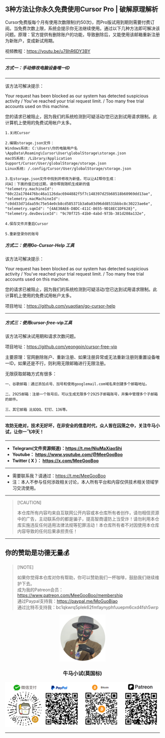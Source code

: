 ## 3种方法让你永久免费使用Cursor Pro | 破解原理解析

Cursor免费版每个月有使用次数限制(约50次)，而Pro版试用到期则需要付费订阅。当免费次数上限，系统会提示你无法继续使用。通过以下几种方法即可解决该问题。原理：官方提供有删除账户的功能，导致删除后，又能使用该邮箱重新注册为新账户，变成新试用期。

视频教程：https://youtu.be/u78hR6DY3BY

****

##### 方式一：手动修改电脑设备唯一ID

****

该方法可解决提示：

Your request has been blocked as our system has detected suspicious activity / You've reached your trial request limit. / Too many free trial accounts used on this machine.

您的请求已被阻止，因为我们的系统检测到可疑活动/您已达到试用请求限制。此计算机上使用的免费试用帐户太多。

```
1.关闭Cursor

2.编辑storage.json文件：
Windows系统: C:\Users\你的电脑用户名\AppData\Roaming\Cursor\User\globalStorage\storage.json
macOS系统: /Library/Application Support/Cursor/User/globalStorage/storage.json
Linux系统: /.config/Cursor/User/globalStorage/storage.json

3.在storage.json文件中找到并修改为新值，可以让AI帮你生成：
问AI：下面的值已经过期，请你帮我随机生成新的值
"telemetry.machineId": "60c22a1704476bc46a1126dac6944882f5f7c148397d25b68518b60969dd13ae",
"telemetry.macMachineId": "c0dd33d71daa59c75e54e0cb8cd585371b3a0a03d96dd8531bbbc8c30223ae6e",
"telemetry.sqmId": "{4AE30AE6-D8DC-411C-8655-9D18EC1DF628}",
"telemetry.devDeviceId": "9c70f725-41b0-4abd-973b-381d208a132e",

4.保存文件并重启Cursor

5.重新登录你的账号
```

##### 方式二：使用Go-Cursor-Help 工具

该方法可解决提示：

Your request has been blocked as our system has detected suspicious activity / You've reached your trial request limit. / Too many free trial accounts used on this machine.

您的请求已被阻止，因为我们的系统检测到可疑活动/您已达到试用请求限制。此计算机上使用的免费试用帐户太多。

项目地址：https://github.com/yuaotian/go-cursor-help

****

##### 方式三：使用cursor-free-vip工具

该方法可解决试用期和请求次数问题。

项目地址：https://github.com/yeongpin/cursor-free-vip

主要原理：官网删除账户、重新注册、如果注册异常或无法重新注册则重置设备唯一ID，如果还是不行，则利用无限邮箱进行无限注册。

无限获取邮箱方式有很多：

```
一、谷歌邮箱：通过添加点号、加号和使用googlemail.com域名来创建多个邮箱地址。 

二、2925邮箱：注册一个账号后，可以生成无限多个2925子邮箱账号，并集中管理多个子邮箱的邮件。

三、其它邮箱 比如QQ、钉钉、136等。
```




****

#### 攻防无绝对，技术无好坏，在非安全的信息时代，众人皆在囚笼之中，关注牛马小试，让你一飞冲天！

****

- **Telegram(文件资源频道)：https://t.me/NiuMaXiaoShi**
- **Youtube：  https://www.youtube.com/@MeeGooBoo**
- **Twitter ( X ）：  https://x.com/MeeGooBoo**

****

- 需要联系我？请通过：https://t.me/MeeGooBoo
- 注：本人不参与任何涉政相关讨论，本人所有平台和内容仅供技术相关领域学习交流使用。

****

>  [!CAUTION]
>
> 本仓库所有内容均来自互联网公开内容或本仓库所有者创作，请勿相信资源中的广告，主动联系你的都是骗子，提高智商谨防上当受诈！请勿利用本仓库实施违反任何适用法律法规等犯罪活动！本仓库所有者不对因使用本仓库内容导致的任何后果承担责任！

****

## 你的赞助是功德无量💰

>  [!NOTE]
>
> 如果你觉得本仓库对你有帮助，你可以赞助我们一杯咖啡，鼓励我们继续维护下去。<br>
> 成为我的Patreon会员：https://www.patreon.com/MeeGooBoo/membership<br>
> 通过Paypal支持我：https://paypal.me/MoGuoBiao<br>
> 通过比特币支持我：bc1qkwrq5plek62fmfaynyphfuuepm6cxd4fsh5wrp



<p align="center" >
    <img src="https://raw.githubusercontent.com/MeeGooBoo/2025/refs/heads/main/static/imgs/logo.png" width="150">
    <h3 align="center">牛马小试(莫国标)</h3>
    <p align="center">
        <img src="https://raw.githubusercontent.com/MeeGooBoo/2025/refs/heads/main/static/imgs/pays.png">
    </p>
</p>


****
